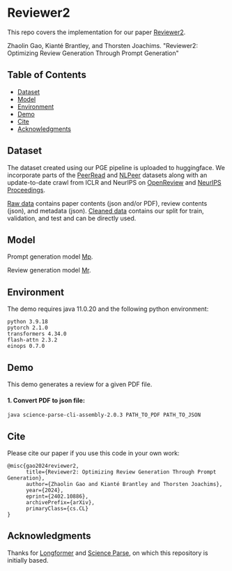 # Reviewer2

This repo covers the implementation for our paper [Reviewer2](https://arxiv.org/pdf/2402.10886.pdf). 

Zhaolin Gao, Kianté Brantley, and Thorsten Joachims. "Reviewer2: Optimizing Review Generation Through Prompt Generation" 

## Table of Contents 

* [Dataset](#dataset)
* [Model](#model)
* [Environment](#environment)
* [Demo](#demo)
* [Cite](#cite)
* [Acknowledgments](#acknowledgments)

## Dataset

The dataset created using our PGE pipeline is uploaded to huggingface. We incorporate parts of the [PeerRead](https://github.com/allenai/PeerRead) and [NLPeer](https://github.com/UKPLab/nlpeer) datasets along with an update-to-date crawl from ICLR and NeurIPS on [OpenReview](https://openreview.net/) and [NeurIPS Proceedings](http://papers.neurips.cc/).

[Raw data](https://huggingface.co/datasets/GitBag/Reviewer2_PGE_raw) contains paper contents (json and/or PDF), review contents (json), and metadata (json).
[Cleaned data](https://huggingface.co/datasets/GitBag/Reviewer2_PGE_cleaned) contains our split for train, validation, and test and can be directly used.

## Model

Prompt generation model [Mp](https://huggingface.co/GitBag/Reviewer2_Mp).

Review generation model [Mr](https://huggingface.co/GitBag/Reviewer2_Mr).

## Environment

The demo requires java 11.0.20 and the following python environment:
```
python 3.9.18
pytorch 2.1.0
transformers 4.34.0
flash-attn 2.3.2
einops 0.7.0
```

## Demo

This demo generates a review for a given PDF file.

#### 1. Convert PDF to json file:
```
java science-parse-cli-assembly-2.0.3 PATH_TO_PDF PATH_TO_JSON
```

## Cite
Please cite our paper if you use this code in your own work:
```
@misc{gao2024reviewer2,
      title={Reviewer2: Optimizing Review Generation Through Prompt Generation}, 
      author={Zhaolin Gao and Kianté Brantley and Thorsten Joachims},
      year={2024},
      eprint={2402.10886},
      archivePrefix={arXiv},
      primaryClass={cs.CL}
}
```

## Acknowledgments
Thanks for [Longformer](https://github.com/allenai/longformer) and [Science Parse](https://github.com/allenai/science-parse), on which this repository is initially based.
